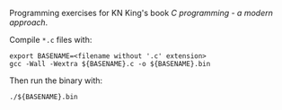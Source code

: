 Programming exercises for KN King's book _C programming - a modern approach_.

Compile `*.c` files with:

```shell
export BASENAME=<filename without '.c' extension>
gcc -Wall -Wextra ${BASENAME}.c -o ${BASENAME}.bin
```

Then run the binary with: 

```shell
./${BASENAME}.bin
```
